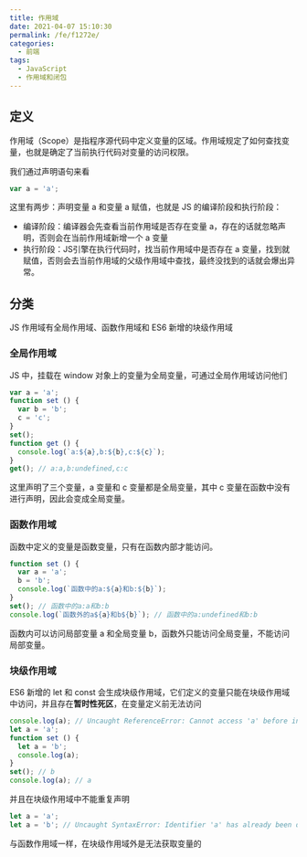 ```yaml
---
title: 作用域
date: 2021-04-07 15:10:30
permalink: /fe/f1272e/
categories:
  - 前端
tags:
  - JavaScript
  - 作用域和闭包
---
```

## 定义
作用域（Scope）是指程序源代码中定义变量的区域。作用域规定了如何查找变量，也就是确定了当前执行代码对变量的访问权限。

我们通过声明语句来看
```js
var a = 'a';
```
这里有两步：声明变量 a 和变量 a 赋值，也就是 JS 的编译阶段和执行阶段：
- 编译阶段：编译器会先查看当前作用域是否存在变量 a，存在的话就忽略声明，否则会在当前作用域新增一个 a 变量
- 执行阶段：JS引擎在执行代码时，找当前作用域中是否存在 a 变量，找到就赋值，否则会去当前作用域的父级作用域中查找，最终没找到的话就会爆出异常。

## 分类
JS 作用域有全局作用域、函数作用域和 ES6 新增的块级作用域

### 全局作用域
JS 中，挂载在 window 对象上的变量为全局变量，可通过全局作用域访问他们
```js
var a = 'a';
function set () {
  var b = 'b';
  c = 'c';
}
set();
function get () {
  console.log(`a:${a},b:${b},c:${c}`);
}
get(); // a:a,b:undefined,c:c
```
这里声明了三个变量，a 变量和 c 变量都是全局变量，其中 c 变量在函数中没有进行声明，因此会变成全局变量。

### 函数作用域
函数中定义的变量是函数变量，只有在函数内部才能访问。
```js
function set () {
  var a = 'a';
  b = 'b';
  console.log(`函数中的a:${a}和b:${b}`);
}
set(); // 函数中的a:a和b:b
console.log(`函数外的a${a}和b${b}`); // 函数中的a:undefined和b:b
```
函数内可以访问局部变量 a 和全局变量 b，函数外只能访问全局变量，不能访问局部变量。

### 块级作用域
ES6 新增的 let 和 const 会生成块级作用域，它们定义的变量只能在块级作用域中访问，并且存在**暂时性死区**，在变量定义前无法访问
```js
console.log(a); // Uncaught ReferenceError: Cannot access 'a' before initialization
let a = 'a';
function set () {
  let a = 'b';
  console.log(a);
}
set(); // b
console.log(a); // a
```
并且在块级作用域中不能重复声明
```js
let a = 'a';
let a = 'b'; // Uncaught SyntaxError: Identifier 'a' has already been declared
```
与函数作用域一样，在块级作用域外是无法获取变量的